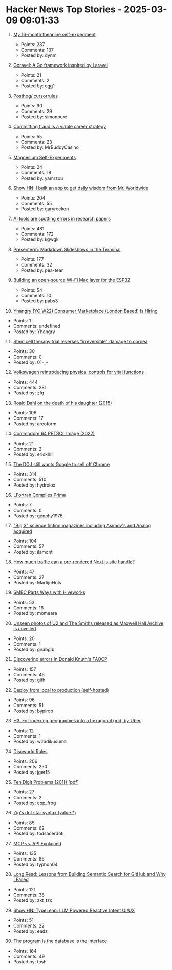 # Hacker News Top Stories - 2025-03-09 09:01:33

1. [My 16-month theanine self-experiment](https://dynomight.net/theanine/)
   - Points: 237
   - Comments: 137
   - Posted by: dynm

2. [Goravel: A Go framework inspired by Laravel](https://www.goravel.dev)
   - Points: 21
   - Comments: 2
   - Posted by: cgg1

3. [Posthog/.cursorrules](https://github.com/PostHog/posthog/blob/master/.cursorrules)
   - Points: 90
   - Comments: 29
   - Posted by: simonpure

4. [Committing fraud is a viable career strategy](https://statmodeling.stat.columbia.edu/2025/03/08/a-post-mortem-on-the-gino-case-committing-fraud-is-right-now-a-viable-career-strategy-that-can-propel-you-at-the-top-of-the-academic-world/)
   - Points: 55
   - Comments: 23
   - Posted by: MrBuddyCasino

5. [Magnesium Self-Experiments](https://gwern.net/nootropic/magnesium)
   - Points: 24
   - Comments: 18
   - Posted by: yamrzou

6. [Show HN: I built an app to get daily wisdom from Mr. Worldwide](https://daale.club/)
   - Points: 204
   - Comments: 55
   - Posted by: garyreckon

7. [AI tools are spotting errors in research papers](https://www.nature.com/articles/d41586-025-00648-5)
   - Points: 481
   - Comments: 172
   - Posted by: kgwgk

8. [Presenterm: Markdown Slideshows in the Terminal](https://github.com/mfontanini/presenterm)
   - Points: 177
   - Comments: 32
   - Posted by: pea-tear

9. [Building an open-source Wi-Fi Mac layer for the ESP32](https://esp32-open-mac.be)
   - Points: 54
   - Comments: 10
   - Posted by: pabs3

10. [Yhangry (YC W22) Consumer Marketplace (London Based) Is Hiring](https://www.ycombinator.com/companies/yhangry/jobs/JiN1myL-mid-senior-full-stack-engineer)
   - Points: 1
   - Comments: undefined
   - Posted by: Yhangry

11. [Stem cell therapy trial reverses "irreversible" damage to cornea](https://newatlas.com/biology/stem-cell-therapy-reverses-irreversible-damage-cornea/)
   - Points: 30
   - Comments: 0
   - Posted by: 01-_-

12. [Volkswagen reintroducing physical controls for vital functions](https://www.autocar.co.uk/car-news/new-cars/volkswagen-reintroducing-physical-controls-vital-functions)
   - Points: 444
   - Comments: 281
   - Posted by: zfg

13. [Roald Dahl on the death of his daughter (2015)](https://www.telegraph.co.uk/books/authors/roald-dahls-darkest-hour/)
   - Points: 106
   - Comments: 17
   - Posted by: areoform

14. [Commodore 64 PETSCII Image (2022)](https://medium.com/@8bitsten/commodore-64-petscii-image-f608225714ec)
   - Points: 21
   - Comments: 2
   - Posted by: erickhill

15. [The DOJ still wants Google to sell off Chrome](https://www.wired.com/story/the-doj-still-wants-google-to-divest-chrome/)
   - Points: 314
   - Comments: 510
   - Posted by: hydrolox

16. [LFortran Compiles Prima](https://lfortran.org/blog/2025/03/lfortran-compiles-prima/)
   - Points: 7
   - Comments: 0
   - Posted by: genphy1976

17. ["Big 3" science fiction magazines including Asimov's and Analog acquired](https://jasonsanford.substack.com/p/genre-grapevine-for-last-half-of)
   - Points: 104
   - Comments: 57
   - Posted by: ilamont

18. [How much traffic can a pre-rendered Next.js site handle?](https://martijnhols.nl/blog/how-much-traffic-can-a-pre-rendered-nextjs-site-handle)
   - Points: 47
   - Comments: 27
   - Posted by: MartijnHols

19. [SMBC Parts Ways with Hiveworks](https://www.smbc-comics.com/comic/announcement-2)
   - Points: 53
   - Comments: 16
   - Posted by: momeara

20. [Unseen photos of U2 and The Smiths released as Maxwell Hall Archive is unveiled](https://www.salford.ac.uk/news/unseen-photos-of-u2-and-the-smiths-released-as-maxwell-hall-digital-archive-is-unveiled)
   - Points: 20
   - Comments: 1
   - Posted by: gnabgib

21. [Discovering errors in Donald Knuth's TAOCP](https://glthr.com/discovering-errors-in-donald-knuths-taocp)
   - Points: 157
   - Comments: 45
   - Posted by: glth

22. [Deploy from local to production (self-hosted)](https://github.com/bypirob/airo)
   - Points: 96
   - Comments: 51
   - Posted by: bypirob

23. [H3: For indexing geographies into a hexagonal grid, by Uber](https://h3geo.org/)
   - Points: 12
   - Comments: 1
   - Posted by: wiradikusuma

24. [Discworld Rules](https://contraptions.venkateshrao.com/p/discworld-rules)
   - Points: 206
   - Comments: 250
   - Posted by: jger15

25. [Ten Digit Problems (2011) [pdf]](https://people.maths.ox.ac.uk/trefethen/publication/PDF/2011_137.pdf)
   - Points: 27
   - Comments: 2
   - Posted by: cpp_frog

26. [Zig's dot star syntax (value.*)](https://www.openmymind.net/Zig-Dot-Star-Syntax/)
   - Points: 85
   - Comments: 62
   - Posted by: todsacerdoti

27. [MCP vs. API Explained](https://norahsakal.com/blog/mcp-vs-api-model-context-protocol-explained/)
   - Points: 135
   - Comments: 86
   - Posted by: typhon04

28. [Long Read: Lessons from Building Semantic Search for GitHub and Why I Failed](https://tzx.notion.site/What-I-Learned-Building-a-Free-Semantic-Search-Tool-for-GitHub-and-Why-I-Failed-1a09b742c7918033b318f3a5d7dc9751)
   - Points: 121
   - Comments: 38
   - Posted by: zxt_tzx

29. [Show HN: TypeLeap: LLM Powered Reactive Intent UI/UX](https://www.typeleap.com/)
   - Points: 51
   - Comments: 22
   - Posted by: eadz

30. [The program is the database is the interface](https://www.scattered-thoughts.net/writing/the-program-is-the-database-is-the-interface/)
   - Points: 164
   - Comments: 49
   - Posted by: tosh

